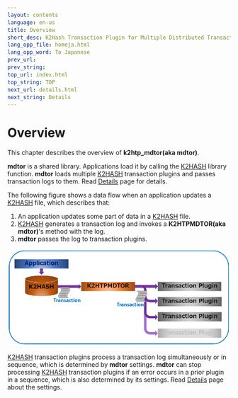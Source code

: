 ```yaml
---
layout: contents
language: en-us
title: Overview
short_desc: K2Hash Transaction Plugin for Multiple Distributed Transaction Of Repeater
lang_opp_file: homeja.html
lang_opp_word: To Japanese
prev_url: 
prev_string: 
top_url: index.html
top_string: TOP
next_url: details.html
next_string: Details
---
```


# Overview

This chapter describes the overview of **k2htp_mdtor(aka mdtor)**.

**mdtor** is a shared library. Applications load it by calling the [K2HASH](https://k2hash.antpick.ax) library function. **mdtor** loads multiple [K2HASH](https://k2hash.antpick.ax) transaction plugins and passes transaction logs to them. Read [Details](details.html) page for details.

The following figure shows a data flow when an application updates a [K2HASH](https://k2hash.antpick.ax) file, which describes that:
1. An application updates some part of data in a [K2HASH](https://k2hash.antpick.ax) file.
2. [K2HASH](https://k2hash.antpick.ax) generates a transaction log and invokes a **K2HTPMDTOR(aka mdtor)**'s method with the log.
3. **mdtor** passes the log to transaction plugins.

![Overview](images/k2htpmdtor_overview.png)

[K2HASH](https://k2hash.antpick.ax) transaction plugins process a transaction log simultaneously or in sequence,  which is determined by **mdtor** settings.
**mdtor** can stop processing [K2HASH](https://k2hash.antpick.ax) transaction plugins if an error occurs in a prior plugin in a sequence, which is also determined by its settings. Read [Details](details.html) page about the settings.
